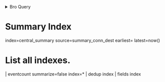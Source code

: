 <details><summary>Bro Query</summary>
  
```plaintext
index=bro sourcetype=corelight_conn earliest= latest=now()
```
</details>

# Summary Index

index=central_summary source=summary_conn_dest earliest= latest=now()

# List all indexes.

| eventcount summarize=false index=* | dedup index | fields index
